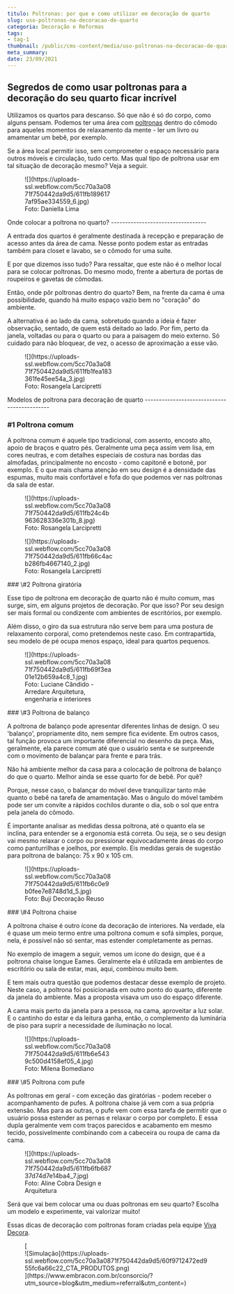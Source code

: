 ```yaml
---
titulo: Poltronas: por que e como utilizar em decoração de quarto
slug: uso-poltronas-na-decoracao-de-quarto
categoria: Decoração e Reformas
tags:
- tag-1
thumbnail: /public/cms-content/media/uso-poltronas-na-decoracao-de-quarto.jpg
meta_summary: 
date: 23/09/2021
---
```

Segredos de como usar poltronas para a decoração do seu quarto ficar incrível
-----------------------------------------------------------------------------

Utilizamos os quartos para descanso. Só que não é só do corpo, como alguns pensam. Podemos ter uma área com [poltronas](https://www.vivadecora.com.br/produtos/poltronas-para-sala-de-estar) dentro do cômodo para aqueles momentos de relaxamento da mente - ler um livro ou amamentar um bebê, por exemplo.

Se a área local permitir isso, sem comprometer o espaço necessário para outros móveis e circulação, tudo certo. Mas qual tipo de poltrona usar em tal situação de decoração mesmo? Veja a seguir.

<figure class="w-richtext-figure-type-image w-richtext-align-center" style="max-width:40%"><div>![](https://uploads-ssl.webflow.com/5cc70a3a0871f750442da9d5/611fb1896177af95ae334559_6.jpg)</div><figcaption>Foto: Daniella Lima</figcaption></figure>Onde colocar a poltrona no quarto?
----------------------------------

A entrada dos quartos é geralmente destinada à recepção e preparação de acesso antes da área de cama. Nesse ponto podem estar as entradas também para closet e lavabo, se o cômodo for uma suíte.

E por que dizemos isso tudo? Para ressaltar, que este não é o melhor local para se colocar poltronas. Do mesmo modo, frente a abertura de portas de roupeiros e gavetas de cômodas.

Então, onde pôr poltronas dentro do quarto? Bem, na frente da cama é uma possibilidade, quando há muito espaço vazio bem no "coração" do ambiente.

A alternativa é ao lado da cama, sobretudo quando a ideia é fazer observação, sentado, de quem está deitado ao lado. Por fim, perto da janela, voltadas ou para o quarto ou para a paisagem do meio externo. Só cuidado para não bloquear, de vez, o acesso de aproximação a esse vão.

<figure class="w-richtext-figure-type-image w-richtext-align-center" style="max-width:40%"><div>![](https://uploads-ssl.webflow.com/5cc70a3a0871f750442da9d5/611fb1fea183361fe45ee54a_3.jpg)</div><figcaption>Foto: Rosangela Larcipretti</figcaption></figure>Modelos de poltrona para decoração de quarto
--------------------------------------------

### \#1 Poltrona comum

A poltrona comum é aquele tipo tradicional, com assento, encosto alto, apoio de braços e quatro pés. Geralmente uma peça assim vem lisa, em cores neutras, e com detalhes especiais de costura nas bordas das almofadas, principalmente no encosto - como capitonê e botonê, por exemplo. E o que mais chama atenção em seu design é a densidade das espumas, muito mais confortável e fofa do que podemos ver nas poltronas da sala de estar.

<figure class="w-richtext-figure-type-image w-richtext-align-center" style="max-width:40%"><div>![](https://uploads-ssl.webflow.com/5cc70a3a0871f750442da9d5/611fb24c4b963628336e301b_8.jpg)</div><figcaption>Foto: Rosangela Larcipretti</figcaption></figure><figure class="w-richtext-figure-type-image w-richtext-align-center" style="max-width:40%"><div>![](https://uploads-ssl.webflow.com/5cc70a3a0871f750442da9d5/611fb66c4acb286fb4667140_2.jpg)</div><figcaption>Foto: Rosangela Larcipretti</figcaption></figure>### \#2 Poltrona giratória

Esse tipo de poltrona em decoração de quarto não é muito comum, mas surge, sim, em alguns projetos de decoração. Por que isso? Por seu design ser mais formal ou condizente com ambientes de escritórios, por exemplo.

Além disso, o giro da sua estrutura não serve bem para uma postura de relaxamento corporal, como pretendemos neste caso. Em contrapartida, seu modelo de pé ocupa menos espaço, ideal para quartos pequenos.

<figure class="w-richtext-figure-type-image w-richtext-align-center" style="max-width:40%"><div>![](https://uploads-ssl.webflow.com/5cc70a3a0871f750442da9d5/611fb69f3ea01e12b659a4c8_1.jpg)</div><figcaption>Foto: Luciane Cândido - Arredare Arquitetura, engenharia e interiores</figcaption></figure>### \#3 Poltrona de balanço

A poltrona de balanço pode apresentar diferentes linhas de design. O seu 'balanço', propriamente dito, nem sempre fica evidente. Em outros casos, tal função provoca um importante diferencial no desenho da peça. Mas, geralmente, ela parece comum até que o usuário senta e se surpreende com o movimento de balançar para frente e para trás.

Não há ambiente melhor da casa para a colocação de poltrona de balanço do que o quarto. Melhor ainda se esse quarto for de bebê. Por quê?

Porque, nesse caso, o balançar do móvel deve tranquilizar tanto mãe quanto o bebê na tarefa de amamentação. Mas o ângulo do móvel também pode ser um convite a rápidos cochilos durante o dia, sob o sol que entra pela janela do cômodo.

É importante analisar as medidas dessa poltrona, até o quanto ela se inclina, para entender se a ergonomia está correta. Ou seja, se o seu design vai mesmo relaxar o corpo ou pressionar equivocadamente áreas do corpo como panturrilhas e joelhos, por exemplo. Eis medidas gerais de sugestão para poltrona de balanço: 75 x 90 x 105 cm.

<figure class="w-richtext-figure-type-image w-richtext-align-center" style="max-width:40%"><div>![](https://uploads-ssl.webflow.com/5cc70a3a0871f750442da9d5/611fb6c0e9b0fee7e8748d1d_5.jpg)</div><figcaption>Foto: Buji Decoração Reuso</figcaption></figure>### \#4 Poltrona chaise

A poltrona chaise é outro ícone da decoração de interiores. Na verdade, ela é quase um meio termo entre uma poltrona comum e sofá simples, porque, nela, é possível não só sentar, mas estender completamente as pernas.

No exemplo de imagem a seguir, vemos um ícone do design, que é a poltrona chaise longue Eames. Geralmente ela é utilizada em ambientes de escritório ou sala de estar, mas, aqui, combinou muito bem.

E tem mais outra questão que podemos destacar desse exemplo de projeto. Neste caso, a poltrona foi posicionada em outro ponto do quarto, diferente da janela do ambiente. Mas a proposta visava um uso do espaço diferente.

A cama mais perto da janela para a pessoa, na cama, aproveitar a luz solar. E o cantinho do estar e da leitura ganha, então, o complemento da luminária de piso para suprir a necessidade de iluminação no local.

<figure class="w-richtext-figure-type-image w-richtext-align-center" style="max-width:40%"><div>![](https://uploads-ssl.webflow.com/5cc70a3a0871f750442da9d5/611fb6e5439c500d4158ef05_4.jpg)</div><figcaption>Foto: Milena Bomediano</figcaption></figure>### \#5 Poltrona com pufe

As poltronas em geral - com exceção das giratórias - podem receber o acompanhamento de pufes. A poltrona chaise já vem com a sua própria extensão. Mas para as outras, o pufe vem com essa tarefa de permitir que o usuário possa estender as pernas e relaxar o corpo por completo. E essa dupla geralmente vem com traços parecidos e acabamento em mesmo tecido, possivelmente combinando com a cabeceira ou roupa de cama da cama.

<figure class="w-richtext-figure-type-image w-richtext-align-center" style="max-width:40%"><div>![](https://uploads-ssl.webflow.com/5cc70a3a0871f750442da9d5/611fb6fb68737d74d7e14ba4_7.jpg)</div><figcaption>Foto: Aline Cobra Design e Arquitetura</figcaption></figure>Será que vai bem colocar uma ou duas poltronas em seu quarto? Escolha um modelo e experimente, vai valorizar muito!

Essas dicas de decoração com poltronas foram criadas pela equipe [Viva Decora](https://www.vivadecora.com.br/).

<figure class="w-richtext-figure-type-image w-richtext-align-center">[<div>![Simulação](https://uploads-ssl.webflow.com/5cc70a3a0871f750442da9d5/60f9712472ed955fc6a66c22_CTA_PRODUTOS.png)</div>](https://www.embracon.com.br/consorcio/?utm_source=blog&utm_medium=referral&utm_content=)</figure>
